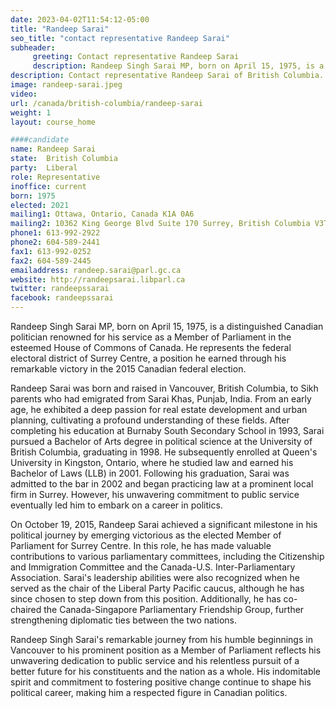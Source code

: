 ```yaml
---
date: 2023-04-02T11:54:12-05:00
title: "Randeep Sarai"
seo_title: "contact representative Randeep Sarai"
subheader:
     greeting: Contact representative Randeep Sarai
     description: Randeep Singh Sarai MP, born on April 15, 1975, is a distinguished Canadian politician renowned for his service as a Member of Parliament in the esteemed House of Commons of Canada. He represents the federal electoral district of Surrey Centre, a position he earned through his remarkable victory in the 2015 Canadian federal election.
description: Contact representative Randeep Sarai of British Columbia. Contact information for Randeep Sarai includes email address, phone number, and mailing address.
image: randeep-sarai.jpeg
video:
url: /canada/british-columbia/randeep-sarai
weight: 1
layout: course_home

####candidate
name: Randeep Sarai
state:	British Columbia
party:	Liberal
role: Representative
inoffice: current
born: 1975
elected: 2021
mailing1: Ottawa, Ontario, Canada K1A 0A6
mailing2: 10362 King George Blvd Suite 170 Surrey, British Columbia V3T 2W5
phone1: 613-992-2922
phone2: 604-589-2441
fax1: 613-992-0252
fax2: 604-589-2445
emailaddress: randeep.sarai@parl.gc.ca
website: http://randeepsarai.libparl.ca
twitter: randeepssarai
facebook: randeepssarai
---
```


Randeep Singh Sarai MP, born on April 15, 1975, is a distinguished Canadian politician renowned for his service as a Member of Parliament in the esteemed House of Commons of Canada. He represents the federal electoral district of Surrey Centre, a position he earned through his remarkable victory in the 2015 Canadian federal election.

Randeep Sarai was born and raised in Vancouver, British Columbia, to Sikh parents who had emigrated from Sarai Khas, Punjab, India. From an early age, he exhibited a deep passion for real estate development and urban planning, cultivating a profound understanding of these fields. After completing his education at Burnaby South Secondary School in 1993, Sarai pursued a Bachelor of Arts degree in political science at the University of British Columbia, graduating in 1998. He subsequently enrolled at Queen's University in Kingston, Ontario, where he studied law and earned his Bachelor of Laws (LLB) in 2001. Following his graduation, Sarai was admitted to the bar in 2002 and began practicing law at a prominent local firm in Surrey. However, his unwavering commitment to public service eventually led him to embark on a career in politics.

On October 19, 2015, Randeep Sarai achieved a significant milestone in his political journey by emerging victorious as the elected Member of Parliament for Surrey Centre. In this role, he has made valuable contributions to various parliamentary committees, including the Citizenship and Immigration Committee and the Canada-U.S. Inter-Parliamentary Association. Sarai's leadership abilities were also recognized when he served as the chair of the Liberal Party Pacific caucus, although he has since chosen to step down from this position. Additionally, he has co-chaired the Canada-Singapore Parliamentary Friendship Group, further strengthening diplomatic ties between the two nations.

Randeep Singh Sarai's remarkable journey from his humble beginnings in Vancouver to his prominent position as a Member of Parliament reflects his unwavering dedication to public service and his relentless pursuit of a better future for his constituents and the nation as a whole. His indomitable spirit and commitment to fostering positive change continue to shape his political career, making him a respected figure in Canadian politics.

